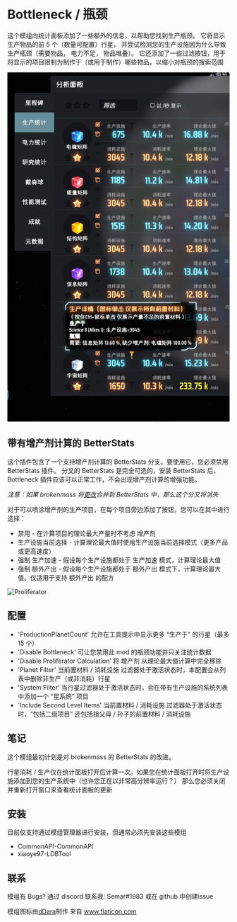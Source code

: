# Bottleneck / 瓶颈

这个模组向统计面板添加了一些额外的信息，以帮助您找到生产瓶颈。 它将显示生产物品的前 5 个（数量可配置）行星，
并尝试检测您的生产设施因为什么导致生产瓶颈（需要物品， 电力不足， 物品堆叠）。
它还添加了一些过滤按钮，用于将显示的项目限制为制作于（或用于制作）哪些物品，以缩小对瓶颈的搜索范围

![Example](https://github.com/mattsemar/dsp-bottleneck/blob/master/Examples/screenshot_cn.png?raw=true)

## 带有增产剂计算的 BetterStats

这个插件包含了一个支持增产剂计算的 BetterStats 分支。要使用它，您必须禁用 BetterStats 插件。
分叉的 BetterStats 是完全可选的，安装 BetterStats 后，Bottleneck 插件应该可以正常工作，不会出现增产剂计算的增强功能。

_注意：如果 brokenmass 将[更改](https://github.com/DysonSphereMod/QOL/pull/125)合并到 BetterStats 中，那么这个分叉将消失_

对于可以喷涂增产剂的生产项目，在每个项目旁边添加了按钮，您可以在其中进行选择：

* 禁用 - 在计算项目的理论最大产量时不考虑 增产剂
* 生产设施当前选择 - 计算理论最大值时使用生产设施当前选择模式（更多产品或更高速度）
* 强制 生产加速 - 假设每个生产设施都处于 生产加速 模式，计算理论最大值
* 强制 额外产出 - 假设每个生产设施都处于 额外产出 模式下，计算理论最大值。仅适用于支持 额外产出 的配方

![Proliferator](https://github.com/mattsemar/dsp-bottleneck/blob/master/Examples/stats_buttons.png?raw=true)

## 配置

* 'ProductionPlanetCount' 允许在工具提示中显示更多 “生产于” 的行星（最多 15 个）
* 'Disable Bottleneck' 可让您禁用此 mod 的瓶颈功能并只关注统计数据
* 'Disable Proliferator Calculation' 将 增产剂 从理论最大值计算中完全移除
* 'Planet Filter' 当前置材料 / 消耗设施 过滤器处于激活状态时，本配置会从列表中删除非生产（或非消耗）行星
* 'System Filter' 当行星过滤器处于激活状态时，会在带有生产设施的系统列表中添加一个 “星系统” 项目  
* 'Include Second Level Items' 当前置材料 / 消耗设施 过滤器处于激活状态时，“包括二级项目” 还包括祖父母 / 孙子的前置材料 / 消耗设施  

## 笔记
这个模组最初计划是对 brokenmass 的 BetterStats 的改进。

行星消耗 / 生产仅在统计面板打开后计算一次。如果您在统计面板打开时将生产设施添加到您的生产系统中（也许您正在以非常高分辨率运行？）
那么您必须关闭并重新打开窗口来查看统计面板的更新

## 安装

目前仅支持通过模组管理器进行安装，但通常必须先安装这些模组
* CommonAPI-CommonAPI
* xiaoye97-LDBTool

## 联系
模组有 Bugs? 通过 discord 联系我: Semar#1983 或在 github 中创建issue

<div>模组图标由<a href="https://www.flaticon.com/authors/ddara" title="dDara">dDara</a>制作 来自 <a href="https://www.flaticon.com/" title="Flaticon">www.flaticon.com</a></div>
